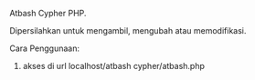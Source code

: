 Atbash Cypher PHP.

Dipersilahkan untuk mengambil, mengubah atau memodifikasi.

Cara Penggunaan:
1. akses di url localhost/atbash cypher/atbash.php